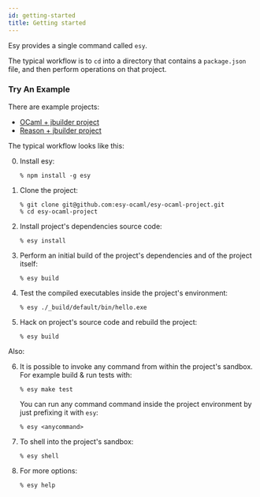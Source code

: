 ```yaml
---
id: getting-started
title: Getting started
---
```


Esy provides a single command called `esy`.

The typical workflow is to `cd` into a directory that contains a `package.json`
file, and then perform operations on that project.

### Try An Example

There are example projects:

* [OCaml + jbuilder project](https://github.com/esy-ocaml/esy-ocaml-project)
* [Reason + jbuilder project](https://github.com/esy-ocaml/esy-reason-project)

The typical workflow looks like this:

0. Install esy:

   ```
   % npm install -g esy
   ```

1. Clone the project:

   ```
   % git clone git@github.com:esy-ocaml/esy-ocaml-project.git
   % cd esy-ocaml-project
   ```

1. Install project's dependencies source code:

   ```
   % esy install
   ```

1. Perform an initial build of the project's dependencies and of the project
   itself:

   ```
   % esy build
   ```

1. Test the compiled executables inside the project's environment:

   ```
   % esy ./_build/default/bin/hello.exe
   ```

1. Hack on project's source code and rebuild the project:
   ```
   % esy build
   ```

Also:

6. It is possible to invoke any command from within the project's sandbox.
   For example build & run tests with:

   ```
   % esy make test
   ```

   You can run any command command inside the project environment by just
   prefixing it with `esy`:

   ```
   % esy <anycommand>
   ```

7. To shell into the project's sandbox:

   ```
   % esy shell
   ```

8. For more options:
   ```
   % esy help
   ```

